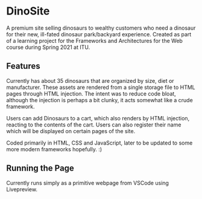# DinoSite
A premium site selling dinosaurs to wealthy customers who need a dinosaur for their new, ill-fated dinosaur park/backyard experience.
Created as part of a learning project for the Frameworks and Architectures for the Web course during Spring 2021 at ITU.

## Features
Currently has about 35 dinosaurs that are organized by size, diet or manufacturer. These assets are rendered from a single storage file to HTML pages through HTML injection. The intent was to reduce code bloat, although the injection is perhaps a bit clunky, it acts somewhat like a crude framework.

Users can add Dinosaurs to a cart, which also renders by HTML injection, reacting to the contents of the cart. Users can also register their name which will be displayed on certain pages of the site.

Coded primarily in HTML, CSS and JavaScript, later to be updated to some more modern frameworks hopefully. :)

## Running the Page
Currently runs simply as a primitive webpage from VSCode using Livepreview. 
